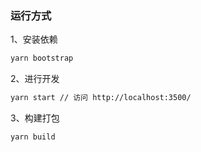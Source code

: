 
### 运行方式
1、安装依赖
```bash
yarn bootstrap
```

2、进行开发
```bash
yarn start // 访问 http://localhost:3500/
```

3、构建打包
```bash
yarn build
```
